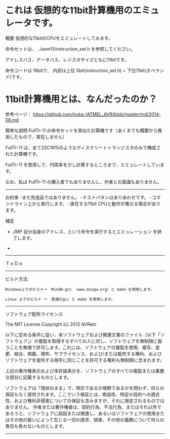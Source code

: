 
# これは 仮想的な11bit計算機用のエミュレータです。

概要
  仮想的な11bitのCPUをエミュレートしてみます。

  命令セットは、
   ../asm11/instruction_set.h
  を参照してください。

  アドレスバス、データバス、レジスタサイズともに11bitです。

  命令コードは  16bitで、
  内訳は上位 5bit(instruction_set.h) + 下位11bit(オペランド)です。


# 11bit計算機用とは、なんだったのか？

参考ページ：
  https://github.com/iruka-/ATMEL_AVR/blob/master/md/2014-08.md

簡単な説明
  FullTr-11 の命令セットを真似た計算機です（あくまでも概要から推測したもので、実在しません）
  
  FullTr-11 は、全て2SC1815のようなディスクリートトランジスタのみで構成された計算機です。

  FullTr-11 を使用して、円周率を少し計算するところまで、エミュレートしています。

なお、私は  FullTr-11 の購入者でもありませんし、作者との面識もありません。


-----------------------------------------------------
お約束
-まだ完成品ではありません。
-テストパタンはありあわせです。
-コマンドライン上から実行します。
-実在する11bit CPUと動作が異なる場合があります。


補足
- JMP 自分自身のアドレス、という命令を実行するとエミュレーション
  を終了します。

- 

-----------------------------------------------------
ＴｏＤｏ

-----------------------------------------------------
ビルド方法:

	Windows上でのビルド＝　MinGW-gcc （www.mingw.org）と make を使用します。

	Linux 上でのビルド ＝　普通のgcc と make を使用します。


-----------------------------------------------------
ソフトウェア配布ライセンス

The MIT License
 Copyright (c) 2012  AVRetc

以下に定める条件に従い、本ソフトウェアおよび関連文書のファイル（以下「ソフトウェア」）の複製を取得するすべての人に対し、ソフトウェアを無制限に扱うことを無償で許可します。これには、ソフトウェアの複製を使用、複写、変更、結合、掲載、頒布、サブライセンス、および/または販売する権利、およびソフトウェアを提供する相手に同じことを許可する権利も無制限に含まれます。 

上記の著作権表示および本許諾表示を、ソフトウェアのすべての複製または重要な部分に記載するものとします。 

ソフトウェアは「現状のまま」で、明示であるか暗黙であるかを問わず、何らの保証もなく提供されます。ここでいう保証とは、商品性、特定の目的への適合性、および権利非侵害についての保証も含みますが、それに限定されるものではありません。 作者または著作権者は、契約行為、不法行為、またはそれ以外であろうと、ソフトウェアに起因または関連し、あるいはソフトウェアの使用またはその他の扱いによって生じる一切の請求、損害、その他の義務について何らの責任も負わないものとします。 


-----------------------------------------------------
